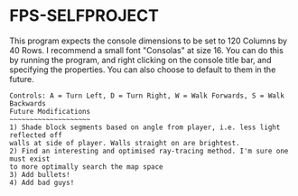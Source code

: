 # FPS-SELFPROJECT
This program expects the console dimensions to be set to 
	120 Columns by 40 Rows. I recommend a small font "Consolas" at size 16. You can do this
	by running the program, and right clicking on the console title bar, and specifying 
	the properties. You can also choose to default to them in the future.
	
	Controls: A = Turn Left, D = Turn Right, W = Walk Forwards, S = Walk Backwards
	Future Modifications
	~~~~~~~~~~~~~~~~~~~~
	1) Shade block segments based on angle from player, i.e. less light reflected off
	walls at side of player. Walls straight on are brightest.
	2) Find an interesting and optimised ray-tracing method. I'm sure one must exist
	to more optimally search the map space
	3) Add bullets!
	4) Add bad guys!
